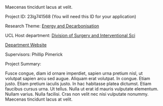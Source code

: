 Maecenas tincidunt lacus at velit.

Project ID: 23lg741568
(You will need this ID for your application)

Research Theme: [Energy and Decarbonisation](/themes/energy-and-decarbonisation)

UCL Host department: [Division of Surgery and Interventional Sci](/departments/division-of-surgery-and-interventional-sci)

[Department Website](https://www.example.com/dept6)

Supervisors: Phillip Pimerick

Project Summary:

Fusce congue, diam id ornare imperdiet, sapien urna pretium nisl, ut volutpat sapien arcu sed augue. Aliquam erat volutpat. In congue. Etiam justo. Etiam pretium iaculis justo. In hac habitasse platea dictumst. Etiam faucibus cursus urna. Ut tellus. Nulla ut erat id mauris vulputate elementum. Nullam varius. Nulla facilisi. Cras non velit nec nisi vulputate nonummy. Maecenas tincidunt lacus at velit.